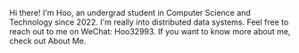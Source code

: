 Hi there! I'm Hoo, an undergrad student in Computer Science and Technology since 2022. I'm really into distributed data systems. Feel free to reach out to me on WeChat: Hoo32993. If you want to know more about me, check out About Me.
